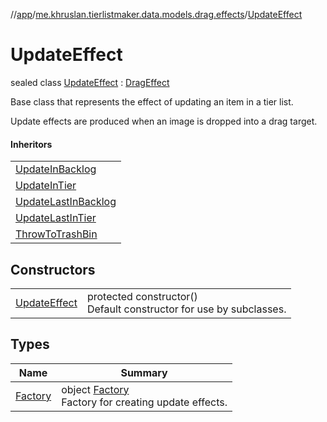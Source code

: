 //[app](../../../index.md)/[me.khruslan.tierlistmaker.data.models.drag.effects](../index.md)/[UpdateEffect](index.md)

# UpdateEffect

sealed class [UpdateEffect](index.md) : [DragEffect](../-drag-effect/index.md)

Base class that represents the effect of updating an item in a tier list.

Update effects are produced when an image is dropped into a drag target.

#### Inheritors

| |
|---|
| [UpdateInBacklog](../-update-in-backlog/index.md) |
| [UpdateInTier](../-update-in-tier/index.md) |
| [UpdateLastInBacklog](../-update-last-in-backlog/index.md) |
| [UpdateLastInTier](../-update-last-in-tier/index.md) |
| [ThrowToTrashBin](../-throw-to-trash-bin/index.md) |

## Constructors

| | |
|---|---|
| [UpdateEffect](-update-effect.md) | protected constructor()<br>Default constructor for use by subclasses. |

## Types

| Name | Summary |
|---|---|
| [Factory](-factory/index.md) | object [Factory](-factory/index.md)<br>Factory for creating update effects. |
